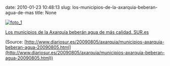 date: 2010-01-23 10:48:13
slug: los-municipios-de-la-axarquia-beberan-agua-de-mas
title: None

[![foto_1][1]][1]

[Los municipios de la Axarquía beberán agua de más calidad. SUR.es](http://www.diariosur.es/20090805/axarquia/municipios-axarquia-beberan-agua-20090805.html)

(Source: [http://www.diariosur.es/20090805/axarquia/municipios-axarquia-beberan-agua-20090805.html](http://www.diariosur.es/20090805/axarquia/municipios-axarquia-beberan-agua-20090805.html))

[1]: file:///Users/jjdenis/jjdenis.github.com/static/2010-01-23-los-municipios-de-la-axarquia-beberan-agua-de-mas_foto1.jpg
